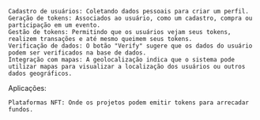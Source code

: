     Cadastro de usuários: Coletando dados pessoais para criar um perfil.
    Geração de tokens: Associados ao usuário, como um cadastro, compra ou participação em um evento.
    Gestão de tokens: Permitindo que os usuários vejam seus tokens, realizem transações e até mesmo queimem seus tokens.
    Verificação de dados: O botão "Verify" sugere que os dados do usuário podem ser verificados na base de dados.
    Integração com mapas: A geolocalização indica que o sistema pode utilizar mapas para visualizar a localização dos usuários ou outros dados geográficos.

Aplicações:

    Plataformas NFT: Onde os projetos podem emitir tokens para arrecadar fundos.
